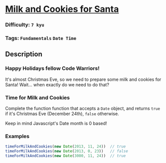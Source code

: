 # [Milk and Cookies for Santa](https://www.codewars.com/kata/52af7bf41f5a1291a6000025)

### Difficulty: `7 kyu`

### Tags: `Fundamentals` `Date Time`

## Description

### Happy Holidays fellow Code Warriors!
It's almost Christmas Eve, so we need to prepare some milk and cookies for Santa! Wait... when exactly do we need to do that?

### Time for Milk and Cookies
Complete the function function that accepts a `Date` object, and returns `true` if it's Christmas Eve (December 24th), `false` otherwise.

Keep in mind Javascript's Date month is 0 based!

### Examples

```js
timeForMilkAndCookies(new Date(2013, 11, 24))  // true
timeForMilkAndCookies(new Date(2013, 0, 23))   // false
timeForMilkAndCookies(new Date(3000, 11, 24))  // true
```